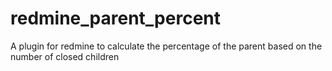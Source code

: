 # redmine_parent_percent
A plugin for redmine to calculate the percentage of the parent based on the number of closed children

